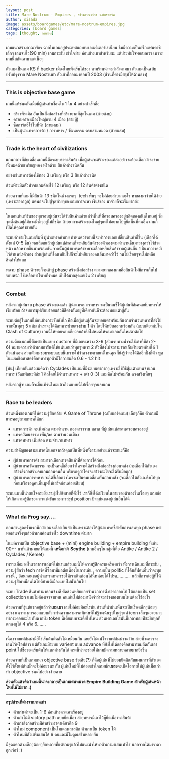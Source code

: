 ```yaml
---
layout: post
title: Mare Nostrum - Empires , สร้างอาณาจักร ฉบับรวดรัด
author: sisada
image: assets/boardgames/etc/mare-nostrum-empires.jpg
categories: [board games]
tags: [thought, กบชอบ]
---
```

เกมแนวสร้างอาณาจักร ฉากในเกมอยู่ประเทศแถบทะเลเมดิเตอร์เรเนียน ธีมมีความเป็นกรีกแฟนตาซีเล็กๆ เล่นจบไว(90 min) เกมกระชับ เข้าใจง่าย ค่อนข้างเบาสำหรับผม แต่ประทับใจพอสมควร เพราะเกมนี้สกัดเอามาแต่เนื้อๆ

ตัวเกมเป็นเกม KS ที่ backer เมืองไทยพึ่งเริ่มได้ของ ตามร้านน่าจะกำลังตามมา ตัวเกมเป็นฉบับปรับปรุงจาก Mare Nostrum ตัวเก่าที่ออกมาตอนปี 2003 (ส่วนที่ต่างมีสรุปให้ด้านล่าง)



---


### This is objective base game


เกมนี้แพ้ชนะกันเมื่อมีผู้เล่นทำเงื่อนไข 1 ใน 4 อย่างสำเร็จคือ
* สร้างพีรามิด อันเป็นสิ่งก่อสร้างที่สร้างยากที่สุดในเกม (สายสงบ)
* ครอบครองเมืองใหญ่ครบ 4 เมือง (สายบู๊)
* ซื้อการ์ดฮีโร่ใบที่ห้า (สายผสม)
* เป็นผู้นำแทรคการค้า / การทหาร / วัฒนธรรม ครบสามหมวด (สายผสม)




---


### Trade is the heart of civilizations


แกนกลางที่ขับเคลื่อนเกมนี้คือระบบราคาสินค้า เมื่อผู้เล่นจะสร้างของแต่ล่ะอย่างจะต้องเลือกว่าจะจ่ายทั้งหมดด้วยเหรียญทอง หรือด้วย สินค้าต่างชนิดกัน

อย่างเช่นทหารต้องใช้ทอง 3 เหรียญ หรือ 3 สินค้าต่างชนิด

ส่วนพีระมิดตัวทำจบเกมต้องใช้ 12 เหรียญ หรือ 12 สินค้าต่างชนิด

ด้วยความที่เกมนี้มีสินค้า 13 ชนิดในช่วงแรกๆ  tech พื้นๆ จะไม่ค่อยลำบากอะไร หาของมาจ่ายได้ง่าย (เพราะราคาถูก) แต่พอจะไปสู่จุดท้ายๆของเกมการจะหา เงิน/ของ มาจ่ายก็จะเริ่มยากล่ะ

---



ในตอนต้นเทิร์นของทุกรอบผู้เล่นจะได้รับสินค้าแล้วแต่ว่าพื้นที่ที่ครอบครองอยู่ผลิตของชนิดไหนอยู่ ซึ่งจุดตั้งต้นอยู่ก็มักจะมีซ้ำๆอยู่ไม่กี่ชนิด ถ้าอยากจะสร้างของใหญ่ๆแต่ไม่อยากไปบู๊ยึดพื้นที่คนอื่น เกมก็เปิดให้คุณค้าขายกัน

ระบบค้าขายในเกมเริ่มที่ ผู้นำแทรคค้าขาย กำหนดว่ารอบนี้จะทำการแลกเปลี่ยนสินค้ากี่ชิ้น (เลือกได้ตั้งแต่ 0-5 ชิ้น) พอเลือกแล้วผู้เล่นแต่ล่ะคนก็จะหยิบสินค้าของตัวเองตามจำนวนชิ้นมาวางคว่ำไว้ข้างหน้า แล้วหงายขึ้นมาพร้อมกัน จากนั้นผู้นำแทรคค้าขายจะเลือกหยิบสินค้าจากผู้เล่นอื่น 1 ชิ้นมาวางคว่ำไว้ด้านหน้าตัวเอง ส่วนผู้เล่นที่โดนหยิบไปก็จะไปหยิบของคนอื่นมาคว่ำไว้ วนไปเรื่อยๆจนไม่เหลือสินค้าให้แลก

พอจบ phase ค้าขายก็จะเข้าสู่ phase สร้างสิ่งก่อสร้าง ความยากของเกมคือสินค้าไม่มีการเก็บไปรอบหน้า ใช้เหลือเท่าไรเททิ้งหมด เก็บได้มากสุดแค่เงิน 2 เหรียญ


---


### Combat


หลังจากผู้เล่นจบ phase สร้างของแล้ว ผู้นำแทรคการทหาร จะเป็นคนชี้ให้ผู้เล่นทีล่ะคนขยับทหารให้เรียบร้อย ถ้าจบการมูฟเรียบร้อยแล้วมีสีต่างกันอยู่ที่เดียวกันก็จะต้องทอยเต๋าสู้กัน

ระบบต่อสู้ในเกมนี้ค่อนข้างกระชับฉับไว คือเมื่อผู้เล่นสู้กันจะทอยเต๋าพร้อมกันตามจำนวนทหารที่ส่งไปจากนั้นทุกๆ 5 แต้มเต๋าเราจะได้คิลทหารฝ่ายตรงข้าม 1 ตัว โดยให้หยิบออกพร้อมกัน (แบบเดียวกับใน Clash of Culture) เกมนี้ให้ทอยรอบเดียวจบถ้าคิลไม่หมดให้รอมาเจอกันใหม่ตาต่อไป

ความดีของเกมนี้คือเต๋าเป็นแบบ custom ที่มีเลขระหว่าง 3-6 (ส่วนรบทางน้ำจะใช้เต๋าที่มีค่า 2-6) หมายความว่าตัวเกมการันตีให้แน่นอนว่าทุกๆทหาร 2 ตัวที่ส่งไปจะสามารถเก็บฝ่ายตรงข้ามได้ 1 ตัวแน่นอน ส่วนตัวผมชอบระบบแบบนี้เพราะไม่ว่าดวงจะกากแค่ไหนคุณก็ยังรู้ว่าจะได้คิลอีกฝั่งกี่ตัว พูดในแง่คณิตศาสตร์คือทหารทุกตัวมีโอกาสผลิต 0.6 - 1.2 hit

[บ่น] เทียบกันแล้วผมคิดว่า Cyclades เป็นเกมที่มีระบบเต๋ากากๆเพราะใช้วิธีสุ่มเต๋าแทนจำนวนทหาร (วัดแพ้ชนะทีล่ะ 1 คิลโดยใช้จำนวนทหาร + เต๋า 0-3) แถมคิลไม่พร้อมกัน ดวงสวิงเหี้ยๆ

หลังจากสู้จบเกมก็จะขึ้นเทิร์นใหม่แล้วก็วนแบบนี้ไปเรื่อยๆจนจบเกม

---


### Race to be leaders


ส่วนหนึ่งของเกมที่ให้ความรู้สึกคล้าย A Game of Throne (ฉบับบอร์ดเกม) เล็กๆก็คือ ตัวเกมมีแทรคอยู่สามแทรคได้แก่
* แทรคการค้า จะเพิ่ม/ลด ตามจำนวน กองคาราวาน ตลาด ที่ผู้เล่นแต่ล่ะคนครอบครองอยู่
* แทรควัฒนธรรม เพิ่ม/ลด ตามจำนวนเมือง
* แทรคทหาร เพิ่ม/ลด ตามจำนวนทหาร


ความสำคัญของสามแทรคนี้นอกจากถ้าคุณเป็นที่หนึ่งทั้งสามอย่างแล้วจะชนะก็คือ
* ผู้นำแทรคการค้า สามารถเลือกเทรคสินค้าที่ต้องการได้ก่อน
* ผู้นำแทรควัฒนธรรม จะเป็นคนชี้เลือกว่าใครจะได้สร้างสิ่งก่อสร้างก่อนหลัง (จะเลือกให้ตัวเองสร้างสิ่งก่อสร้างจบเกมก่อนคนอื่น หรือรอดูว่าใครจะสร้างอะไรจะได้รับมือถูก)
* ผู้นำแทรคการทหาร จะได้ชี้เลือกว่าใครจะเป็นคนเคลื่อนทัพก่อนหลัง (จะเลือกให้ตัวเองรีบไปบุกก่อนหรือรอดูคนอื่นมูฟให้เสร็จก่อนค่อยเสียบ)


ระบบแบบนี้น่าสนใจตรงยิ่งเรามุ่งไปยังสายที่ตั้งไว้ เราก็ยิ่งได้เปรียบในสายของตัวเองขึ้นเรื่อยๆ แถมก่อให้เกิดความรู้สึกของการแข่งขันและการสรุป position ปัจจุบันของผู้เล่นอื่นได้ดี



---


### What da Frog say....


ตอนอ่านรูลครั้งแรกนึกว่าเกมจะลีลาเกินจำเป็นเพราะต้องให้ผู้นำแทรคชี้ลำดับการเล่นทุก phase แต่พอเล่นจริงๆแล้วตัวเกมค่อนข้างไว downtime ต่ำมาก

ในแง่ความเป็น objective base + (mini) engine building + empire building ที่เล่น 90+- นาทีแล้วผมยกให้เกมนี้ **เหนือกว่า** **Scythe** (เกมอื่นๆในกลุ่มนี้คือ Antike / Antike 2 / Cyclades / Kemet)

เพราะเมื่อมองในเวลาการเล่นที่ไม่นานแล้วเกมนี้ให้ความรู้สึกครบเครื่องกว่า ทั้งการเดินเกมที่กระชับ , ความรู้สึกว่า tech การ์ดที่ซื้อมามีผลต่อเนื่องในการเล่น , ความเป็น politic ที่ได้บลัฟคนอื่นว่าจะบุกตรงนี้ , อ้อนวอนขอผู้นำแทรคทหารขอให้เราเดินก่อนไอ้นี้หน่อยได้โปรด..........  แล้วก็การต่อสู้ที่ให้ความรู้สึกเหมือนได้ไปตีบ้านตีเมืองแบบไม่มั่วเกินไป

ระบบ Trade สินค้าทำมาค่อนข้างดี ตัดส่วนหยิบย่อยจำพวกการตั้งราคาออกไป ให้กลายเป็น set collection แบบไม่ต้องเจรจาแทน คนเล่นไม่ต้องมานั่งจำว่าจะสร้างของแบบไหนต้องใช้อะไร

ด้วยความที่รู้แต่แรกอยู่แล้วว่า**เกมเบา** เลยไม่ค่อยมีอะไรบ่น ส่วนที่น่าบ่นเห็นจะเป็นเรื่องเล็กๆน้อยๆอย่าง แนวทางการออกแบบตัวการ์ดความสามารถพิเศษที่ไม่รู้จะเน้นรูปใหญ่ๆแต่ icon เล็กๆมองยากๆทำกระด๋อยอะไร กับฉากบัง token นี้เตี้ยแบบจะเตี้ยไปไหน ส่วนเต๋าเลขโรมันนี้เวลาทอยทีชะงักทุกที ตกลงกูได้ 4 หรือ 6.......



---



เนื่องจากแต่ล่ะเผ่ามีฮีโร่เริ่มต้นติดตัวไม่เหมือนกัน เลยยังไม่แน่ใจว่าแต่ล่ะเผ่าจะ fix สายที่จะควรจะเล่นไว้หรือปล่าว แต่ตัวเกมมีระบบ varient แบบ advance ที่ยังไม่ได้ลองคือสามารถผลัดกันเอา point ไปซื้อของเริ่มต้นให้แตกต่างกันได้ ตรงนี้น่าจะช่วยให้เกมมีความหลายหลายมากยิ่งขึ้น

ด้วยความที่เป็นเกมแนว objective base ข้อเสีย(?) ก็คือผู้เล่นที่ไม่ยอมยึดติดกับแผนการที่ตัวเองตั้งไว้ตั้งแต่ต้นมักจะไม่ค่อยชนะ กับ ผู้เล่นใหม่ที่ไม่ค่อยเข้าใจเกมมัก**เผลอ**จะเปิดโอกาสให้ผู้เล่นมือเก่าทำ objective ชนะไปอย่างง่ายดาย

**ส่วนตัวแล้วคิดว่าเกมนี้น่าจะกลายเป็นเกมเด่นหมวด Empire Building Game สำหรับผู้เล่นหน้าใหม่ได้ไม่ยาก :)**


---


**สรุปส่วนที่ต่างจากภาคเก่า**
* ตัวเก่าเต๋าจะเป็น 1-6 ค่อนข้างดวงเอาเรื่องอยู่
* ตัวเก่าไม่มี victory path แบบยึดเมือง สายทหารมีเอาไว้บู๊ยึดเมืองหาสินค้า
* ตัวเก่าสิ่งก่อสร้างมีค่าสร้างราคาเดียวคือ 9
* ตัวใหม่ component เป็นโมเดลพลาสติก ตัวเก่าเป็น token ไม้
* ตัวใหม่มีตัวเสริมเล่นได้ 6 คนและมีโมดูลเสริมหลายอัน


มีจุดแตกต่างเล็กๆน้อยๆอีกหลายที่แต่รวมๆแล้วไม่แนะนำให้หาตัวเก่ามาเล่นเท่าไร นอกจากได้มาราคาถูกเว่อร์ :)